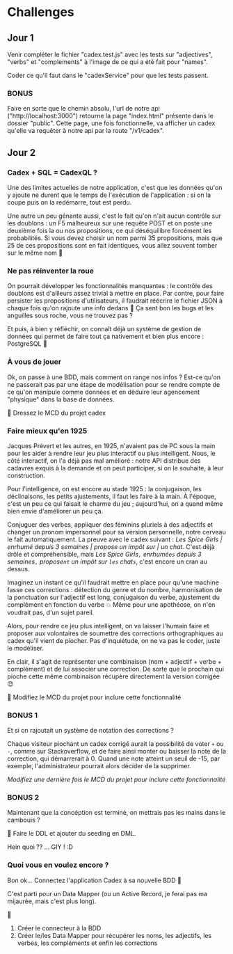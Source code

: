 # Challenges

## Jour 1

Venir compléter le fichier "cadex.test.js" avec les tests sur "adjectives", "verbs" et "complements" à l'image de ce qui a été fait pour "names".

Coder ce qu'il faut dans le "cadexService" pour que les tests passent.

### BONUS

Faire en sorte que le chemin absolu, l'url de notre api ("http://localhost:3000") retourne la page "index.html" présente dans le dossier "public". Cette page, une fois fonctionnelle, va afficher un cadex qu'elle va requêter à notre api par la route "/v1/cadex".

## Jour 2

### Cadex + SQL = CadexQL ?

Une des limites actuelles de notre application, c'est que les données qu'on y ajoute ne durent que le temps de l'exécution de l'application : si on la coupe puis on la redémarre, tout est perdu.

Une autre un peu gênante aussi, c'est le fait qu'on n'ait aucun contrôle sur les doublons : un F5 malheureux sur une requête POST et on poste une deuxième fois la ou nos propositions, ce qui déséquilibre forcément les probabilités. Si vous devez choisir un nom parmi 35 propositions, mais que 25 de ces propositions sont en fait identiques, vous allez souvent tomber sur le même nom :grimacing:

### Ne pas réinventer la roue

On pourrait développer les fonctionnalités manquantes : le contrôle des doublons est d'ailleurs assez trivial à mettre en place. Par contre, pour faire persister les propositions d'utilisateurs, il faudrait réécrire le fichier JSON à chaque fois qu'on rajoute une info dedans :thinking: Ça sent bon les bugs et les anguilles sous roche, vous ne trouvez pas ?

Et puis, à bien y réfléchir, on connaît déjà un système de gestion de données qui permet de faire tout ça nativement et bien plus encore : PostgreSQL :tada:

### À vous de jouer

Ok, on passe à une BDD, mais comment on range nos infos ? Est-ce qu'on ne passerait pas par une étape de modélisation pour se rendre compte de ce qu'on manipule comme données et en déduire leur agencement "physique" dans la base de données.

:wrench: Dressez le MCD du projet cadex

### Faire mieux qu'en 1925

Jacques Prévert et les autres, en 1925, n'avaient pas de PC sous la main pour les aider à rendre leur jeu plus interactif ou plus intelligent. Nous, le côté interactif, on l'a déjà pas mal amélioré : notre API distribue des cadavres exquis à la demande et on peut participer, si on le souhaite, à leur construction.

Pour l'intelligence, on est encore au stade 1925 : la conjugaison, les déclinaisons, les petits ajustements, il faut les faire à la main. À l'époque, c'est un peu ce qui faisait le charme du jeu ; aujourd'hui, on a quand même bien envie d'améliorer un peu ça.

Conjuguer des verbes, appliquer des féminins pluriels à des adjectifs et changer un pronom impersonnel pour sa version personnelle, notre cerveau le fait automatiquement. La preuve avec le cadex suivant : _Les Spice Girls | enrhumé depuis 3 semaines | propose un impôt sur | un chat_. C'est déjà drôle et compréhensible, mais _Les Spice Girls`,` enrhumé`es` depuis 3 semaines`,` propose`nt` un impôt sur `les` chat`s`_, c'est encore un cran au dessus.

Imaginez un instant ce qu'il faudrait mettre en place pour qu'une machine fasse ces corrections : détection du genre et du nombre, harmonisation de la ponctuation sur l'adjectif est long, conjugaison du verbe, ajustement du complément en fonction du verbe :boom: Même pour une apothéose, on n'en voudrait pas, d'un sujet pareil.

Alors, pour rendre ce jeu plus intelligent, on va laisser l'humain faire et proposer aux volontaires de soumettre des corrections orthographiques au cadex qu'il vient de piocher. Pas d'inquiétude, on ne va pas le coder, juste le modéliser.

En clair, il s'agit de représenter une combinaison (nom + adjectif + verbe + complément) et de lui associer une correction. De sorte que le prochain qui pioche cette même combinaison récupère directement la version corrigée :heart_eyes:

:wrench: Modifiez le MCD du projet pour inclure cette fonctionnalité

### BONUS 1

Et si on rajoutait un système de notation des corrections ?

Chaque visiteur piochant un cadex corrigé aurait la possibilité de voter `+` ou `-`, comme sur Stackoverflow, et de faire ainsi monter ou baisser la note de la correction, qui démarrerait à 0. Quand une note atteint un seuil de -15, par exemple, l'administrateur pourrait alors décider de la supprimer.

_Modifiez une dernière fois le MCD du projet pour inclure cette fonctionnalité_

### BONUS 2

Maintenant que la concéption est terminé, on mettrais pas les mains dans le cambouis ?

:wrench: Faire le DDL et ajouter du seeding en DML.

Hein quoi ?? … GIY ! :D

### Quoi vous en voulez encore ?

Bon ok… Connectez l'application Cadex à sa nouvelle BDD :tada:

C'est parti pour un Data Mapper (ou un Active Record, je ferai pas ma mijaurée, mais c'est plus long).

:wrench:

1. Créer le connecteur à la BDD
2. Créer le/les Data Mapper pour récupérer les noms, les adjectifs, les verbes, les compléments et enfin les corrections
